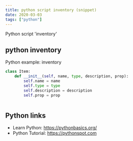 ```yaml
---
title: python script inventory (snippet)
date: 2020-03-03
tags: ["python"]
---
```

Python script 'inventory'


## python inventory

Python example: inventory

```python
class Item:
    def __init__(self, name, type, description, prop):
        self.name = name
        self.type = type
        self.description = description
        self.prop = prop



```

## Python links

- Learn Python: https://pythonbasics.org/
- Python Tutorial: https://pythonspot.com
